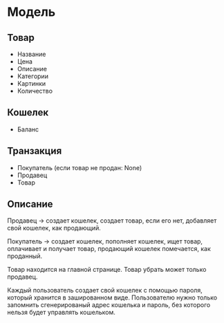 # Модель

## Товар
- Название
- Цена
- Описание
- Категории
- Картинки
- Количество

## Кошелек
- Баланс

## Транзакция
- Покупатель (если товар не продан: None)
- Продавец
- Товар

## Описание

Продавец -> создает кошелек, создает товар, если его нет, добавляет свой кошелек, как продающий.

Покупатель -> создает кошелек, пополняет кошелек, ищет товар, оплачивает и получает товар, продающий кошелек помечается, как проданный.

Товар находится на главной странице. 
Товар убрать может только продавец.

Каждый пользователь создает свой кошелек с помощью пароля, который хранится в зашированном виде. Пользователю нужно только запомнить сгенерированый адрес кошелька и пароль, без которого нельзя будет управлять кошельком.